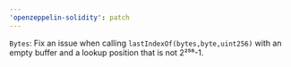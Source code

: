 ```yaml
---
'openzeppelin-solidity': patch
---
```


`Bytes`: Fix an issue when calling `lastIndexOf(bytes,byte,uint256)` with an empty buffer and a lookup position that is not 2²⁵⁶-1.
